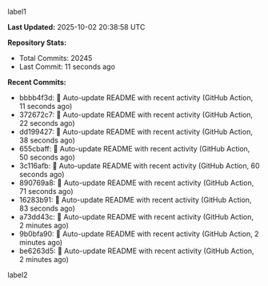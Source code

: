 
label1 
<!-- ACTIVITY_START -->
**Last Updated:** 2025-10-02 20:38:58 UTC

**Repository Stats:**
- Total Commits: 20245
- Last Commit: 11 seconds ago

**Recent Commits:**
- bbbb4f3d: 🤖 Auto-update README with recent activity (GitHub Action, 11 seconds ago)
- 372672c7: 🤖 Auto-update README with recent activity (GitHub Action, 22 seconds ago)
- dd199427: 🤖 Auto-update README with recent activity (GitHub Action, 38 seconds ago)
- 655cbaff: 🤖 Auto-update README with recent activity (GitHub Action, 50 seconds ago)
- 3c116afb: 🤖 Auto-update README with recent activity (GitHub Action, 60 seconds ago)
- 890769a8: 🤖 Auto-update README with recent activity (GitHub Action, 71 seconds ago)
- 16283b91: 🤖 Auto-update README with recent activity (GitHub Action, 83 seconds ago)
- a73dd43c: 🤖 Auto-update README with recent activity (GitHub Action, 2 minutes ago)
- 9b0bfa90: 🤖 Auto-update README with recent activity (GitHub Action, 2 minutes ago)
- be6263d5: 🤖 Auto-update README with recent activity (GitHub Action, 2 minutes ago)
<!-- ACTIVITY_END -->

label2
